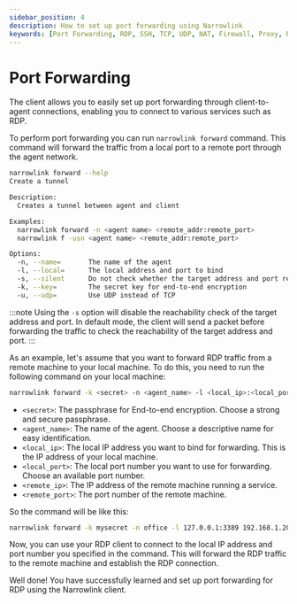 ```yaml
---
sidebar_position: 4
description: How to set up port forwarding using Narrowlink
keywords: [Port Forwarding, RDP, SSH, TCP, UDP, NAT, Firewall, Proxy, Reverse Proxy, Tunnel, Gateway, Agent, Client, Narrowlink, Narrow, Link, Networking, Internet, Security, Privacy, Open Source, Self-hosted, Tutorial, How-to, Guide,Nat, Firewall, Proxy, Reverse Proxy, Tunnel]
---
```


# Port Forwarding

The client allows you to easily set up port forwarding through client-to-agent connections, enabling you to connect to various services such as RDP.

To perform port forwarding you can run ```narrowlink forward``` command. This command will forward the traffic from a local port to a remote port through the agent network.

```bash
narrowlink forward --help
Create a tunnel 

Description:
  Creates a tunnel between agent and client

Examples:
  narrowlink forward -n <agent name> <remote_addr:remote_port>
  narrowlink f -usn <agent name> <remote_addr:remote_port>

Options:
  -n, --name=       The name of the agent
  -l, --local=      The local address and port to bind
  -s, --silent      Do not check whether the target address and port reachable or not
  -k, --key=        The secret key for end-to-end encryption
  -u, --udp=        Use UDP instead of TCP
```

:::note
Using the ```-s``` option will disable the reachability check of the target address and port. In default mode, the client will send a packet before forwarding the traffic to check the reachability of the target address and port.
:::

As an example, let's assume that you want to forward RDP traffic from a remote machine to your local machine. To do this, you need to run the following command on your local machine:

```bash
narrowlink forward -k <secret> -n <agent_name> -l <local_ip>:<local_port> <remote_ip>:<remote_port>
```

- `<secret>`: The passphrase for End-to-end encryption. Choose a strong and secure passphrase.
- `<agent_name>`: The name of the agent. Choose a descriptive name for easy identification.
- `<local_ip>`: The local IP address you want to bind for forwarding. This is the IP address of your local machine.
- `<local_port>`: The local port number you want to use for forwarding. Choose an available port number.
- `<remote_ip>`: The IP address of the remote machine running a service.
- `<remote_port>`: The port number of the remote machine.

So the command will be like this:

```bash
narrowlink forward -k mysecret -n office -l 127.0.0.1:3389 192.168.1.200:3389
```

Now, you can use your RDP client to connect to the local IP address and port number you specified in the command. This will forward the RDP traffic to the remote machine and establish the RDP connection.

Well done! You have successfully learned and set up port forwarding for RDP using the Narrowlink client.
